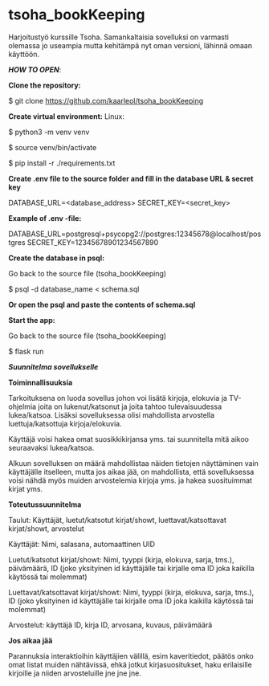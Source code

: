 # tsoha_bookKeeping
Harjoitustyö kurssille Tsoha.
Samankaltaisia sovelluksi on varmasti olemassa jo useampia mutta kehitämpä nyt oman versioni, lähinnä omaan käyttöön.


***HOW TO OPEN***: 

**Clone the repository:**

$ git clone https://github.com/kaarleol/tsoha_bookKeeping

**Create virtual environment:**
Linux:

$ python3 -m venv venv

$ source venv/bin/activate

$ pip install -r ./requirements.txt

**Create .env file to the source folder and fill in the database URL & secret key**

DATABASE_URL=<database_address>
SECRET_KEY=<secret_key>

**Example of .env -file:**

DATABASE_URL=postgresql+psycopg2://postgres:12345678@localhost/postgres
SECRET_KEY=12345678901234567890

**Create the database in psql:**

Go back to the source file (tsoha_bookKeeping)

$ psql -d database_name < schema.sql

**Or open the psql and paste the contents of schema.sql**

**Start the app:**

Go back to the source file (tsoha_bookKeeping)

$ flask run

***Suunnitelma sovellukselle***


**Toiminnallisuuksia**


Tarkoituksena on luoda sovellus johon voi lisätä kirjoja, elokuvia ja TV-ohjelmia joita on lukenut/katsonut ja joita tahtoo tulevaisuudessa lukea/katsoa.
Lisäksi sovelluksessa olisi mahdollista arvostella luettuja/katsottuja kirjoja/elokuvia.

Käyttäjä voisi hakea omat suosikkikirjansa yms. tai suunnitella mitä aikoo seuraavaksi lukea/katsoa.

Alkuun sovelluksen on määrä mahdollistaa näiden tietojen näyttäminen vain käyttäjälle itselleen, mutta jos aikaa jää, on mahdollista, että sovelluksessa voisi nähdä myös muiden arvostelemia kirjoja yms. ja hakea suosituimmat kirjat yms.

**Toteutussuunnitelma**

Taulut: Käyttäjät, luetut/katsotut kirjat/showt, luettavat/katsottavat kirjat/showt, arvostelut

Käyttäjät: Nimi, salasana, automaattinen UID

Luetut/katsotut kirjat/showt: Nimi, tyyppi (kirja, elokuva, sarja, tms.), päivämäärä, ID (joko yksityinen id käyttäjälle tai kirjalle oma ID joka kaikilla käytössä tai molemmat)

Luettavat/katsottavat kirjat/showt: Nimi, tyyppi (kirja, elokuva, sarja, tms.), ID (joko yksityinen id käyttäjälle tai kirjalle oma ID joka kaikilla käytössä tai molemmat)

Arvostelut: käyttäjä ID, kirja ID, arvosana, kuvaus, päivämäärä

**Jos aikaa jää**

Parannuksia interaktioihin käyttäjien välillä, esim kaveritiedot, päätös onko omat listat muiden nähtävissä, ehkä jotkut kirjasuositukset, haku erilaisille kirjoille ja niiden arvosteluille jne jne jne.
